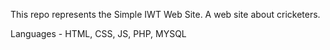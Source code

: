 This repo represents the Simple IWT Web Site.
A web site about cricketers.

Languages - HTML, CSS, JS, PHP, MYSQL
